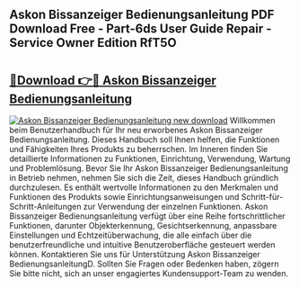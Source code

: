 ## Askon Bissanzeiger Bedienungsanleitung PDF Download Free - Part-6ds User Guide Repair - Service Owner Edition RfT5O

# <h2><a href="http://df31jd.blite.top/?on=Askon+Bissanzeiger+Bedienungsanleitung">🔗Download 👉🔴 Askon Bissanzeiger Bedienungsanleitung</a></h2>

[![Askon Bissanzeiger Bedienungsanleitung new download](https://i.imgur.com/lujVjoI.png)](http://df31jd.blite.top/?on=Askon+Bissanzeiger+Bedienungsanleitung)
Willkommen beim Benutzerhandbuch für Ihr neu erworbenes Askon Bissanzeiger Bedienungsanleitung. Dieses Handbuch soll Ihnen helfen, die Funktionen und Fähigkeiten Ihres Produkts zu beherrschen. Im Inneren finden Sie detaillierte Informationen zu Funktionen, Einrichtung, Verwendung, Wartung und Problemlösung. Bevor Sie Ihr Askon Bissanzeiger Bedienungsanleitung in Betrieb nehmen, nehmen Sie sich die Zeit, dieses Handbuch gründlich durchzulesen. Es enthält wertvolle Informationen zu den Merkmalen und Funktionen des Produkts sowie Einrichtungsanweisungen und Schritt-für-Schritt-Anleitungen zur Verwendung der einzelnen Funktionen. Askon Bissanzeiger Bedienungsanleitung verfügt über eine Reihe fortschrittlicher Funktionen, darunter Objekterkennung, Gesichtserkennung, anpassbare Einstellungen und Echtzeitüberwachung, die alle einfach über die benutzerfreundliche und intuitive Benutzeroberfläche gesteuert werden können. Kontaktieren Sie uns für Unterstützung Askon Bissanzeiger BedienungsanleitungD. Sollten Sie Fragen oder Bedenken haben, zögern Sie bitte nicht, sich an unser engagiertes Kundensupport-Team zu wenden.
